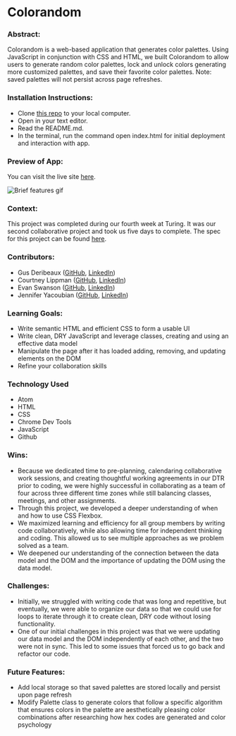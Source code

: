 # Colorandom

### Abstract:
Colorandom is a web-based application that generates color palettes. Using JavaScript in conjunction with CSS and HTML, we built Colorandom to allow users to generate random color palettes, lock and unlock colors generating more customized palettes, and save their favorite color palettes. Note: saved palettes will not persist across page refreshes.

### Installation Instructions:
- Clone [this repo](https://github.com/Courtney-Lippman/colorandom) to your local computer.
- Open in your text editor.
- Read the README.md.
- In the terminal, run the command open index.html for initial deployment and interaction with app.

### Preview of App:
You can visit the live site [here](https://jmyacobn.github.io/colorandom/).

![Brief features gif](https://media.giphy.com/media/Ij2TEayiRBU58uKIpF/giphy.gif)

### Context:
This project was completed during our fourth week at Turing. It was our second collaborative project and took us five days to complete. The spec for this project can be found [here](https://frontend.turing.edu/projects/module-1/colorandom-v2.html).

### Contributors:
- Gus Deribeaux ([GitHub](https://github.com/Gderibeaux), [LinkedIn](https://www.linkedin.com/in/gus-deribeaux-562a511aa/))
- Courtney Lippman ([GitHub](https://github.com/Courtney-Lippman), [LinkedIn](https://www.linkedin.com/in/courtneylippman/))
- Evan Swanson ([GitHub](https://github.com/EvanSSwanson), [LinkedIn](https://www.linkedin.com/in/evan-swanson-5baa80158/))
- Jennifer Yacoubian ([GitHub](https://github.com/jmyacobn), [LinkedIn](https://www.linkedin.com/in/jennifer-yacoubian/))

### Learning Goals:
- Write semantic HTML and efficient CSS to form a usable UI
- Write clean, DRY JavaScript and leverage classes, creating and using an effective data model
- Manipulate the page after it has loaded adding, removing, and updating elements on the DOM
- Refine your collaboration skills

### Technology Used
- Atom
- HTML
- CSS
- Chrome Dev Tools
- JavaScript
- Github

### Wins:
- Because we dedicated time to pre-planning, calendaring collaborative work sessions, and creating thoughtful working agreements in our DTR prior to coding, we were highly successful in collaborating as a team of four across three different time zones while still balancing classes, meetings, and other assignments.
- Through this project, we developed a deeper understanding of when and how to use CSS Flexbox.
- We maximized learning and efficiency for all group members by writing code collaboratively, while also allowing time for independent thinking and coding. This allowed us to see multiple approaches as we problem solved as a team.
- We deepened our understanding of the connection between the data model and the DOM and the importance of updating the DOM using the data model.

### Challenges:
- Initially, we struggled with writing code that was long and repetitive, but eventually, we were able to organize our data so that we could use for loops to iterate through it to create clean, DRY code without losing functionality.
- One of our initial challenges in this project was that we were updating our data model and the DOM independently of each other, and the two were not in sync. This led to some issues that forced us to go back and refactor our code.

### Future Features:
- Add local storage so that saved palettes are stored locally and persist upon page refresh
- Modify Palette class to generate colors that follow a specific algorithm that ensures colors in the palette are aesthetically pleasing color combinations after researching how hex codes are generated and color psychology

